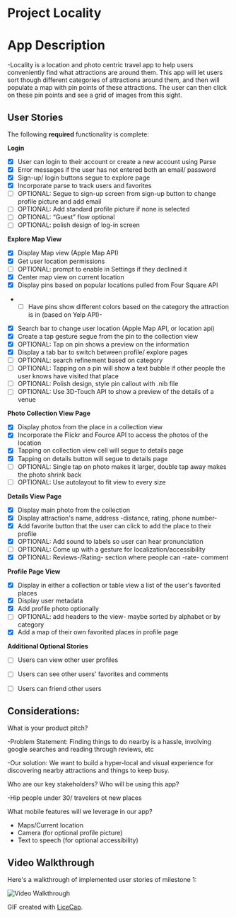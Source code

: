 # Project Locality


# App Description

-Locality is a location and photo centric travel app to help users conveniently find what attractions are around them. This app will let users sort though different categories of attractions around them, and then will populate a map with pin points of these attractions. The user can then click on these pin points and see a grid of images from this sight. 

## User Stories

The following **required** functionality is complete:

**Login**

* [x] User can login to their account or create a new account using Parse
* [x] Error messages if the user has not entered both an email/ password
* [x] Sign-up/ login buttons segue to explore page 
* [x] Incorporate parse to track users and favorites
* [ ] OPTIONAL: Segue to sign-up screen from sign-up button to change profile picture and add email 
* [ ] OPTIONAL: Add standard profile picture if none is selected
* [ ] OPTIONAL: “Guest” flow optional
* [ ] OPTIONAL: polish design of log-in screen 

**Explore Map View**
* [x] Display Map view (Apple Map API)
* [x] Get user location permissions
* [ ] OPTIONAL: prompt to enable in Settings if they declined it
* [x] Center map view on current location
* [x] Display pins based on popular locations pulled from Four Square API
* -[ ] Have pins show different colors based on the category the attraction is in (based on Yelp API)-
* [x] Search bar to change user location (Apple Map API, or location api)
* [x] Create a tap gesture segue from the pin to the collection view 
* [x] OPTIONAL: Tap on pin shows a preview on the information
* [x] Display a tab bar to switch between profile/ explore pages
* [ ] OPTIONAL: search refinement based on category
* [ ] OPTIONAL: Tapping on a pin will show a text bubble if other people the user knows have visited that place
* [ ] OPTIONAL: Polish design, style pin callout with .nib file
* [ ] OPTIONAL: Use 3D-Touch API to show a preview of the details of a venue

**Photo Collection View Page**
* [x] Display photos from the place in a collection view
* [x] Incorporate the Flickr and Fource API to access the photos of the location
* [x] Tapping on collection view cell will segue to details page
* [x] Tapping on details button will segue to details page
* [ ] OPTIONAL: Single tap on photo makes it larger, double tap away makes the photo shrink back
* [ ] OPTIONAL: Use autolayout to fit view to every size

**Details View Page**
* [x] Display main photo from the collection 
* [x] Display attraction's name, address -distance, rating, phone number-
* [x] Add favorite button that the user can click to add the place to their profile
* [x] OPTIONAL: Add sound to labels so user can hear pronunciation
* [ ] OPTIONAL: Come up with a gesture for localization/accessibility
* [x] OPTIONAL: Reviews-/Rating- section where people can -rate- comment

**Profile Page View**
* [x] Display in either a collection or table view a list of the user's favorited places
* [x] Display user metadata
* [x] Add profile photo optionally 
* [ ] OPTIONAL:  add headers to the view- maybe sorted by alphabet or by category
* [x] Add a map of their own favorited places in profile page

**Additional Optional Stories**
* [ ] Users can view other user profiles
* [ ] Users can see other users' favorites and comments
* [ ] Users can friend other users


## Considerations:

What is your product pitch?

-Problem Statement: Finding things to do nearby is a hassle, involving google searches and reading through reviews, etc

-Our solution: We want to build a hyper-local and visual experience for discovering nearby attractions and things to keep busy.


Who are our key stakeholders? Who will be using this app?
 
-Hip people under 30/ travelers ot new places


What mobile features will we leverage in our app?

- Maps/Current location
- Camera (for optional profile picture)
- Text to speech (for optional accessibility) 



## Video Walkthrough

Here's a walkthrough of implemented user stories of milestone 1:

<img src='https://i.imgur.com/poXSAJ7.gif' title='Video Walkthrough' width='' alt='Video Walkthrough' />

GIF created with [LiceCap](http://www.cockos.com/licecap/).




